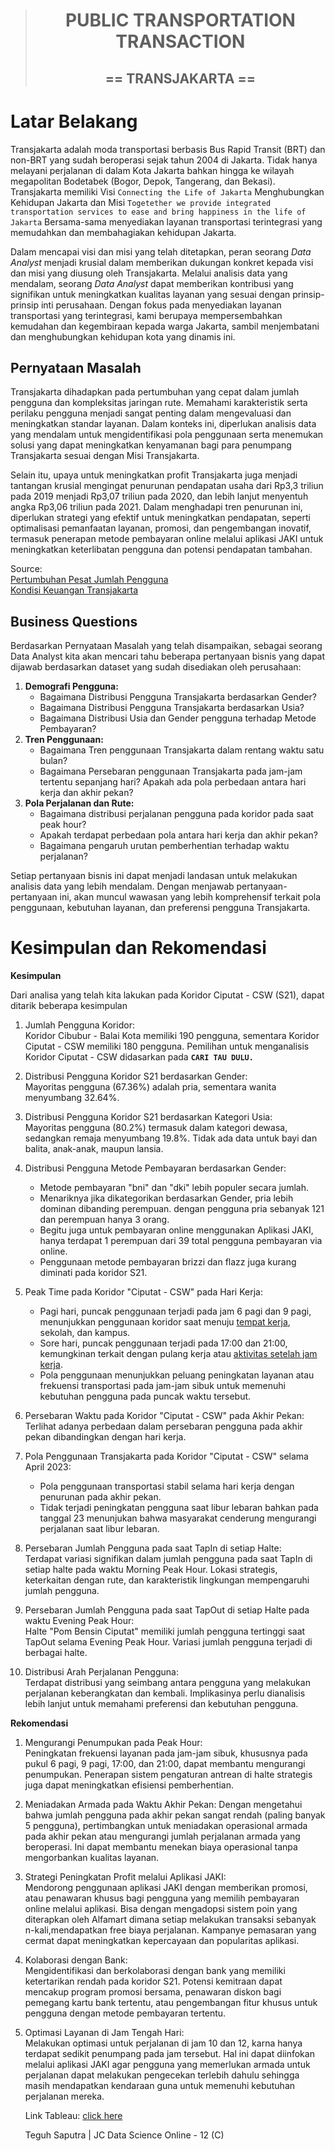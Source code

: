 ># <center> PUBLIC TRANSPORTATION TRANSACTION </center>
>##  **<center>== TRANSJAKARTA == </center>**

# Latar Belakang
Transjakarta adalah moda transportasi berbasis Bus Rapid Transit (BRT) dan non-BRT yang sudah beroperasi sejak tahun 2004 di Jakarta. Tidak hanya melayani perjalanan di dalam Kota Jakarta bahkan hingga ke wilayah megapolitan Bodetabek (Bogor, Depok, Tangerang, dan Bekasi). Transjakarta memiliki Visi `Connecting the Life of Jakarta` Menghubungkan Kehidupan Jakarta dan Misi `Togetether we provide integrated transportation services to ease and bring happiness in the life of Jakarta` Bersama-sama menyediakan layanan transportasi terintegrasi yang memudahkan dan membahagiakan kehidupan Jakarta.

Dalam mencapai visi dan misi yang telah ditetapkan, peran seorang *Data Analyst* menjadi krusial dalam memberikan dukungan konkret kepada visi dan misi yang diusung oleh Transjakarta. Melalui analisis data yang mendalam, seorang *Data Analyst* dapat memberikan kontribusi yang signifikan untuk meningkatkan kualitas layanan yang sesuai dengan prinsip-prinsip inti perusahaan. Dengan fokus pada menyediakan layanan transportasi yang terintegrasi, kami berupaya mempersembahkan kemudahan dan kegembiraan kepada warga Jakarta, sambil menjembatani dan menghubungkan kehidupan kota yang dinamis ini.

## Pernyataan Masalah

Transjakarta dihadapkan pada pertumbuhan yang cepat dalam jumlah pengguna dan kompleksitas jaringan rute. Memahami karakteristik serta perilaku pengguna menjadi sangat penting dalam mengevaluasi dan meningkatkan standar layanan. Dalam konteks ini, diperlukan analisis data yang mendalam untuk mengidentifikasi pola penggunaan serta menemukan solusi yang dapat meningkatkan kenyamanan bagi para penumpang Transjakarta sesuai dengan Misi Transjakarta.

Selain itu, upaya untuk meningkatkan profit Transjakarta juga menjadi tantangan krusial mengingat penurunan pendapatan usaha dari Rp3,3 triliun pada 2019 menjadi Rp3,07 triliun pada 2020, dan lebih lanjut menyentuh angka Rp3,06 triliun pada 2021. Dalam menghadapi tren penurunan ini, diperlukan strategi yang efektif untuk meningkatkan pendapatan, seperti optimalisasi pemanfaatan layanan, promosi, dan pengembangan inovatif, termasuk penerapan metode pembayaran online melalui aplikasi JAKI untuk meningkatkan keterlibatan pengguna dan potensi pendapatan tambahan.

Source: <br>
[Pertumbuhan Pesat Jumlah Pengguna](https://bisnispro.id/pengguna-transjakarta-naik-hingga-800-ribu-orang-per-hari/) <br>
[Kondisi Keuangan Transjakarta](https://www.cnnindonesia.com/ekonomi/20230411171428-92-936355/mengintip-kondisi-keuangan-transjakarta-di-tengah-isu-tarif-naik)

## Business Questions
Berdasarkan Pernyataan Masalah yang telah disampaikan, sebagai seorang Data Analyst kita akan mencari tahu beberapa pertanyaan bisnis yang dapat dijawab berdasarkan dataset yang sudah disediakan oleh perusahaan:

1. **Demografi Pengguna:**
    - Bagaimana Distribusi Pengguna Transjakarta berdasarkan Gender?
    - Bagaimana Distribusi Pengguna Transjakarta berdasarkan Usia?
    - Bagaimana Distribusi Usia dan Gender pengguna terhadap Metode Pembayaran? 
2. **Tren Penggunaan:**
    - Bagaimana Tren penggunaan Transjakarta dalam rentang waktu satu bulan?
    - Bagaimana Persebaran penggunaan Transjakarta pada jam-jam tertentu sepanjang hari? Apakah ada pola perbedaan antara hari kerja dan akhir pekan?
3. **Pola Perjalanan dan Rute:**
    - Bagaimana distribusi perjalanan pengguna pada koridor pada saat peak hour?
    - Apakah terdapat perbedaan pola antara hari kerja dan akhir pekan?
    - Bagaimana pengaruh urutan pemberhentian terhadap waktu perjalanan?

Setiap pertanyaan bisnis ini dapat menjadi landasan untuk melakukan analisis data yang lebih mendalam. Dengan menjawab pertanyaan-pertanyaan ini, akan muncul wawasan yang lebih komprehensif terkait pola penggunaan, kebutuhan layanan, dan preferensi pengguna Transjakarta.

# Kesimpulan dan Rekomendasi 

**Kesimpulan**

Dari analisa yang telah kita lakukan pada Koridor Ciputat - CSW (S21), dapat ditarik beberapa kesimpulan

1. Jumlah Pengguna Koridor: <br>
   Koridor Cibubur - Balai Kota memiliki 190 pengguna, sementara Koridor Ciputat - CSW memiliki 180 pengguna. Pemilihan untuk menganalisis Koridor Ciputat - CSW didasarkan pada **`CARI TAU DULU.`**

2. Distribusi Pengguna Koridor S21 berdasarkan Gender: <br>
   Mayoritas pengguna (67.36%) adalah pria, sementara wanita menyumbang 32.64%.

3. Distribusi Pengguna Koridor S21 berdasarkan Kategori Usia: <br>
   Mayoritas pengguna (80.2%) termasuk dalam kategori dewasa, sedangkan remaja menyumbang 19.8%. Tidak ada data untuk bayi dan balita, anak-anak, maupun lansia.

4. Distribusi Pengguna Metode Pembayaran berdasarkan Gender: <br>
   - Metode pembayaran "bni" dan "dki" lebih populer secara jumlah.
   - Menariknya jika dikategorikan berdasarkan Gender, pria lebih dominan dibanding perempuan. dengan pengguna pria sebanyak 121 dan perempuan hanya 3 orang. 
   - Begitu juga untuk pembayaran online menggunakan Aplikasi JAKI, hanya terdapat 1 perempuan  dari 39 total pengguna pembayaran via online.
   - Penggunaan metode pembayaran brizzi dan flazz juga kurang diminati pada koridor S21.

5. Peak Time pada Koridor "Ciputat - CSW" pada Hari Kerja:<br>
   - Pagi hari, puncak penggunaan terjadi pada jam 6 pagi dan 9 pagi, menunjukkan penggunaan koridor saat menuju [tempat kerja](https://megapolitan.kompas.com/read/2023/02/18/01450021/rute-transjabodetabek-s21-csw-ciputat), sekolah, dan kampus.
   - Sore hari, puncak penggunaan terjadi pada 17:00 dan 21:00, kemungkinan terkait dengan pulang kerja atau [aktivitas setelah jam kerja](https://megapolitan.kompas.com/read/2023/02/18/01450021/rute-transjabodetabek-s21-csw-ciputat).
   - Pola penggunaan menunjukkan peluang peningkatan layanan atau frekuensi transportasi pada jam-jam sibuk untuk memenuhi kebutuhan pengguna pada puncak waktu tersebut.

6. Persebaran Waktu pada Koridor "Ciputat - CSW" pada Akhir Pekan: <br>
   Terlihat adanya perbedaan dalam persebaran pengguna pada akhir pekan dibandingkan dengan hari kerja.

7. Pola Penggunaan Transjakarta pada Koridor "Ciputat - CSW" selama April 2023: <br>
   - Pola penggunaan transportasi stabil selama hari kerja dengan penurunan pada akhir pekan. 
   - Tidak terjadi peningkatan pengguna saat libur lebaran bahkan pada tanggal 23 menunjukan bahwa masyarakat cenderung mengurangi perjalanan saat libur lebaran.
8. Persebaran Jumlah Pengguna pada saat TapIn di setiap Halte:<br>
   Terdapat variasi signifikan dalam jumlah pengguna pada saat TapIn di setiap halte pada waktu Morning Peak Hour. Lokasi strategis, keterkaitan dengan rute, dan karakteristik lingkungan mempengaruhi jumlah pengguna.

9. Persebaran Jumlah Pengguna pada saat TapOut di setiap Halte pada waktu Evening Peak Hour:<br>
   Halte "Pom Bensin Ciputat" memiliki jumlah pengguna tertinggi saat TapOut selama Evening Peak Hour. Variasi jumlah pengguna terjadi di berbagai halte.

10. Distribusi Arah Perjalanan Pengguna: <br>
   Terdapat distribusi yang seimbang antara pengguna yang melakukan perjalanan keberangkatan dan kembali. Implikasinya perlu dianalisis lebih lanjut untuk memahami preferensi dan kebutuhan pengguna.

   **Rekomendasi**

1. Mengurangi Penumpukan pada Peak Hour: <br>
    Peningkatan frekuensi layanan pada jam-jam sibuk, khususnya pada pukul 6 pagi, 9 pagi, 17:00, dan 21:00, dapat membantu mengurangi penumpukan. Penerapan sistem pengaturan antrean di halte strategis juga dapat meningkatkan efisiensi pemberhentian.
2. Meniadakan Armada pada Waktu Akhir Pekan:
    Dengan mengetahui bahwa jumlah pengguna pada akhir pekan sangat rendah (paling banyak 5 pengguna), pertimbangkan untuk meniadakan operasional armada pada akhir pekan atau mengurangi jumlah perjalanan armada yang beroperasi. Ini dapat membantu menekan biaya operasional tanpa mengorbankan kualitas layanan. 
3. Strategi Peningkatan Profit melalui Aplikasi JAKI: <br>
    Mendorong penggunaan aplikasi JAKI dengan memberikan promosi, atau penawaran khusus bagi pengguna yang memilih pembayaran online melalui aplikasi. Bisa dengan mengadopsi sistem poin yang diterapkan oleh Alfamart dimana setiap melakukan transaksi sebanyak n-kali,mendapatkan free biaya perjalanan. Kampanye pemasaran yang cermat dapat meningkatkan kepercayaan dan popularitas aplikasi.
4. Kolaborasi dengan Bank: <br>
    Mengidentifikasi dan berkolaborasi dengan bank yang memiliki ketertarikan rendah pada koridor S21. Potensi kemitraan dapat mencakup program promosi bersama, penawaran diskon bagi pemegang kartu bank tertentu, atau pengembangan fitur khusus untuk pengguna dengan metode pembayaran tertentu.
5. Optimasi Layanan di Jam Tengah Hari: <br>
    Melakukan optimasi untuk perjalanan di jam 10 dan 12, karna hanya terdapat sedikit penumpang pada jam tersebut. Hal ini dapat diinfokan melalui aplikasi JAKI agar pengguna yang memerlukan armada untuk perjalanan dapat melakukan pengecekan terlebih dahulu sehingga masih mendapatkan kendaraan guna untuk memenuhi kebutuhan perjalanan mereka.

    Link Tableau: [click here](https://public.tableau.com/app/profile/teguh.saputra4922/viz/Transjakarta_17050260690670/Dashboard1)

    Teguh Saputra | JC Data Science Online - 12 (C)
